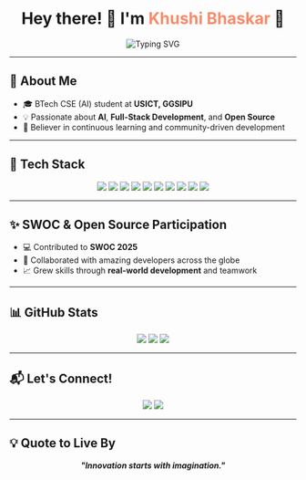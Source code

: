 <!-- GitHub Profile README: Khushi Bhaskar -->

<h1 align="center">
  Hey there! 👋 I'm <span style="color:#f78c6c;">Khushi Bhaskar</span> 💫
</h1>

<p align="center">
  <img src="https://readme-typing-svg.herokuapp.com?font=Fira+Code&duration=3000&pause=1000&center=true&vCenter=true&width=435&lines=AI+Enthusiast+%E2%9C%A8;Full-Stack+Developer+%F0%9F%92%BB;Open+Source+Contributor+%F0%9F%93%96;Always+Learning+%F0%9F%92%A1" alt="Typing SVG" />
</p>

---

## 🚀 About Me
- 🎓 BTech CSE (AI) student at **USICT, GGSIPU**
- 💡 Passionate about **AI**, **Full-Stack Development**, and **Open Source**
- 🌟 Believer in continuous learning and community-driven development

---

## 🌟 Tech Stack

<p align="center">
  <img src="https://img.shields.io/badge/HTML5-E34F26?style=for-the-badge&logo=html5&logoColor=white" />
  <img src="https://img.shields.io/badge/CSS3-1572B6?style=for-the-badge&logo=css3&logoColor=white" />
  <img src="https://img.shields.io/badge/JavaScript-F7DF1E?style=for-the-badge&logo=javascript&logoColor=black" />
  <img src="https://img.shields.io/badge/React.js-61DAFB?style=for-the-badge&logo=react&logoColor=black" />
  <img src="https://img.shields.io/badge/TailwindCSS-38B2AC?style=for-the-badge&logo=tailwind-css&logoColor=white" />
  <img src="https://img.shields.io/badge/Node.js-339933?style=for-the-badge&logo=nodedotjs&logoColor=white" />
  <img src="https://img.shields.io/badge/Express.js-000000?style=for-the-badge&logo=express&logoColor=white" />
  <img src="https://img.shields.io/badge/MongoDB-47A248?style=for-the-badge&logo=mongodb&logoColor=white" />
  <img src="https://img.shields.io/badge/Git-F05032?style=for-the-badge&logo=git&logoColor=white" />
  <img src="https://img.shields.io/badge/Postman-FF6C37?style=for-the-badge&logo=postman&logoColor=white" />
</p>

---

## ✨ SWOC & Open Source Participation

- 💻 Contributed to **SWOC 2025**
- 🤝 Collaborated with amazing developers across the globe
- 📈 Grew skills through **real-world development** and teamwork

---

## 📊 GitHub Stats

<div align="center">
  <img src="https://github-readme-stats.vercel.app/api?username=Khushi-bhaskar01&show_icons=true&theme=tokyonight" />
  <img src="https://github-readme-streak-stats.herokuapp.com/?user=Khushi-bhaskar01&theme=tokyonight" />
  <img src="https://github-readme-stats.vercel.app/api/top-langs/?username=Khushi-bhaskar01&layout=compact&theme=tokyonight" />
</div>

---

## 📬 Let's Connect!

<p align="center">
  <a href="mailto:khushibhaskar.2006@gmail.com"><img src="https://img.shields.io/badge/Gmail-D14836?style=for-the-badge&logo=gmail&logoColor=white"/></a>
  <a href="https://www.linkedin.com/in/khushi-bhaskar-b00586324"><img src="https://img.shields.io/badge/LinkedIn-blue?style=for-the-badge&logo=linkedin&logoColor=white"/></a>
</p>

---

## 💡 Quote to Live By

<p align="center">
  <b><i>"Innovation starts with imagination."</i></b>
</p>
